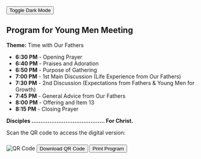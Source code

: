 
<!DOCTYPE html>
<html lang="en">
<head>
    <meta charset="UTF-8">
    <meta name="viewport" content="width=device-width, initial-scale=1.0">
    
    
</head>
<body>
    <button class="btn-print" onclick="toggleDarkMode()">Toggle Dark Mode</button>
    <div class="container">
        <h2>Program for Young Men Meeting</h2>
        <p><strong>Theme:</strong> Time with Our Fathers</p>
        <ul>
            <li><strong>6:30 PM</strong> - Opening Prayer</li>
            <li><strong>6:40 PM</strong> - Praises and Adoration</li>
            <li><strong>6:50 PM</strong> - Purpose of Gathering</li>
            <li><strong>7:00 PM</strong> - 1st Main Discussion (Life Experience from Our Fathers)</li>
            <li><strong>7:30 PM</strong> - 2nd Discussion (Expectations from Fathers & Young Men for Growth)</li>
            <li><strong>7:45 PM</strong> - General Advice from Our Fathers</li>
            <li><strong>8:00 PM</strong> - Offering and Item 13</li>
            <li><strong>8:15 PM</strong> - Closing Prayer</li>
        </ul>
        <p><strong>Disciples ………………………………….. For Christ.</strong></p>
        <div id="qrcode"></div>
        <p>Scan the QR code to access the digital version:</p>
        <img id="qrImage" src="" alt="QR Code" style="margin-top: 10px;"/>
        <button class="btn-download" id="download">Download QR Code</button>
        <button class="btn-print" onclick="window.print()">Print Program</button>
    </div>

    
</body>
</html>
